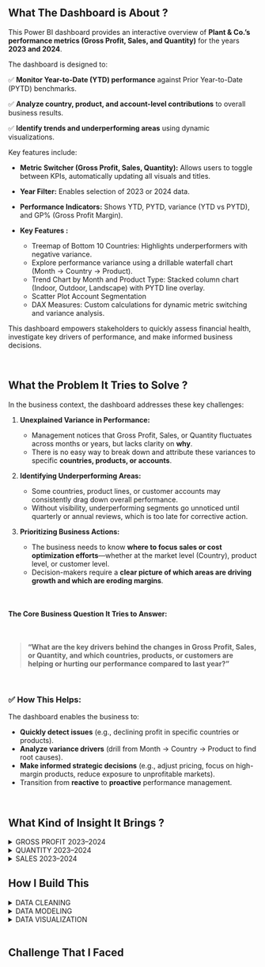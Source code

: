 ##  What The Dashboard is About ?
This Power BI dashboard provides an interactive overview of **Plant & Co.’s performance metrics (Gross Profit, Sales, and Quantity)** for the years **2023 and 2024**.

The dashboard is designed to:

✅ **Monitor Year-to-Date (YTD) performance** against Prior Year-to-Date (PYTD) benchmarks.

✅ **Analyze country, product, and account-level contributions** to overall business results.

✅ **Identify trends and underperforming areas** using dynamic visualizations.

Key features include:

* **Metric Switcher (Gross Profit, Sales, Quantity):** Allows users to toggle between KPIs, automatically updating all visuals and titles.
* **Year Filter:** Enables selection of 2023 or 2024 data.
* **Performance Indicators:** Shows YTD, PYTD, variance (YTD vs PYTD), and GP% (Gross Profit Margin).
* **Key Features :**

  * Treemap of Bottom 10 Countries: Highlights underperformers with negative variance.
  * Explore performance variance using a drillable waterfall chart (Month → Country → Product).
  * Trend Chart by Month and Product Type: Stacked column chart (Indoor, Outdoor, Landscape) with PYTD line overlay.
  * Scatter Plot Account Segmentation
  * DAX Measures: Custom calculations for dynamic metric switching and variance analysis.

This dashboard empowers stakeholders to quickly assess financial health, investigate key drivers of performance, and make informed business decisions.

<br>

## What the Problem It Tries to Solve ?

In the business context, the dashboard addresses these key challenges:

1. **Unexplained Variance in Performance:**

   * Management notices that Gross Profit, Sales, or Quantity fluctuates across months or years, but lacks clarity on **why**.
   * There is no easy way to break down and attribute these variances to specific **countries, products, or accounts**.

2. **Identifying Underperforming Areas:**

   * Some countries, product lines, or customer accounts may consistently drag down overall performance.
   * Without visibility, underperforming segments go unnoticed until quarterly or annual reviews, which is too late for corrective action.

3. **Prioritizing Business Actions:**

   * The business needs to know **where to focus sales or cost optimization efforts**—whether at the market level (Country), product level, or customer level.
   * Decision-makers require a **clear picture of which areas are driving growth and which are eroding margins**.

<br>

#### The Core Business Question It Tries to Answer: 

<br>

> **“What are the key drivers behind the changes in Gross Profit, Sales, or Quantity, and which countries, products, or customers are helping or hurting our performance compared to last year?”**

 <br>

### ✅ How This Helps:

The dashboard enables the business to:

* **Quickly detect issues** (e.g., declining profit in specific countries or products).
* **Analyze variance drivers** (drill from Month → Country → Product to find root causes).
* **Make informed strategic decisions** (e.g., adjust pricing, focus on high-margin products, reduce exposure to unprofitable markets).
* Transition from **reactive** to **proactive** performance management.

<br>


## What Kind of Insight It Brings ?

<details>
  <summary>GROSS PROFIT 2023–2024</summary>
  
### ✅ Overall KPI Highlights
> Overall, total Gross Profit (YTD) dropped from 5.15M in 2023 to 1.40M in 2024 for the same period. However, the YTD vs PYTD gap improved
  significantly from -265K to -78K, indicating that the downward trend has been successfully mitigated. Gross Profit Margin remained relatively
  stable at around 39%, showing that margin structure is well maintained.


### ✅ Monthly Trend
> Monthly trends show sharp fluctuations. In 2023, declines were consistent in Q4, while in 2024 there was a positive spike in February (+117K)
  before declining again in March–April. This highlights the need for a more consistent month-on-month improvement momentum going forward.


### ✅ Product Type Performance
> Outdoor products continue to support growth amid weaknesses in Indoor & Landscape. In 2024, Outdoor recorded a net +44K while other products declined.  
  This signals an opportunity to expand Outdoor’s market share in the right segments.


### ✅ Country Breakdown
> Country analysis shows that some major contributors dropped sharply, such as Canada (-41K), Germany (-25K), and Japan (-19K). Conversely, markets
  like Poland, Qatar, and Thailand posted positive growth, albeit on a smaller scale.  
> **Recommendation**: strengthen strategies in declining markets and scale up in growing ones.”


### ✅ Account Segmentation
> The profitability segmentation scatter plot illustrates where accounts sit in terms of value (YTD sales) and profitability (GP%). Most accounts
  remain clustered in the Low Value–Low GP% quadrant, highlighting a concentration of lower-contributing accounts. A few accounts are beginning to
  shift toward higher GP% areas, though their overall value is still modest. This segmentation helps visualize opportunities for prioritization—accounts
  with high GP% but lower volumes could be targeted with up-sell and cross-sell strategies to move them into the High Value–High GP% quadrant.


### ✨Actionable Key Takeaways✨
- **Maintain margins** — control pricing & costs.  
- **Drive volume** — future Gross Profit growth hinges on account & key market penetration.  
- **Focus on Outdoor** — clear opportunities for strengthening sales in this product.  
- **Strengthen market strategy** — address declines in major countries, scale up in positive ones.  
- **Ensure monthly consistency** — avoid performance volatility with a more stable sales pipeline.

  <br>
  
</details>

<details>
  <summary>QUANTITY 2023–2024</summary>


### ✅ General Performance (YTD vs PYTD)

| Year | YTD Quantity | PYTD Quantity | Difference | Growth | GP%    |
| ---- | ------------ | ------------- | ---------- | ------ | ------ |
| 2023 | 555.66K      | 538.61K       | +17.05K    | +3.2%  | 39.62% |
| 2024 | 148.47K      | 160.84K       | -12.37K    | -7.7%  | 39.15% |

📌 **Insight:**

* 2023 showed **positive growth** in quantity with healthy profitability.
* 2024 experienced a **notable decline** in volume while maintaining stable GP%, indicating resilience in pricing or cost control.

🎯 **Recommendation:**

* Explore root causes of 2024 volume drop, especially in Q2.
* Maintain cost control to protect margins while rebuilding volume.

<br>

### ✅ Country-Level Breakdown

#### 📉 Top Contributors to Quantity Decline

* **2023:** 🇨🇳 China (-9.76K), 🇫🇷 France (-9.36K), 🇪🇸 Spain (-6.7K)
* **2024:** 🇨🇦 Canada (-5.42K), 🇺🇸 US (-2.45K), 🇭🇺 Hungary, 🇭🇷 Croatia, 🇨🇮 Ivory Coast

#### 📈 Countries with Quantity Growth

* **2023:** 🇸🇦 Saudi Arabia (+11.5K), 🇶🇦 Qatar (+6.7K), 🇨🇴 Colombia (+4.4K)
* **2024:** 🇵🇹 Portugal (+4.1K), 🇹🇭 Thailand (+2.7K), 🇬🇧 UK (+0.6K)

📌 **Insight:**

* Consistent underperformance in major markets like China and Canada impacted overall performance.
* Middle Eastern and Southeast Asian countries show **growth potential**.

🎯 **Recommendation:**

* Deep dive into top-declining markets to fix structural or operational issues.
* Double down on growing regions through local campaigns and distribution partnerships.

<br>

### ✅ Product-Type Breakdown

| Product Type | 2023 Delta | 2024 Delta |
| ------------ | ---------- | ---------- |
| Outdoor      | +24.8K     | -4.1K      |
| Indoor       | -4.7K      | -6.6K      |
| Landscape    | -3.1K      | -1.6K      |

📌 **Insight:**

* **2023:** Outdoor was the **key growth driver**.
* **2024:** All categories declined, with Indoor being the biggest drag.

🎯 **Recommendation:**

* Reevaluate Indoor product strategy: product relevance, pricing, and channel effectiveness.
* Consider targeted relaunch or bundled offers.

<br>

### ✅ Monthly & Quarterly Quantity Trends

#### 2023:

* **Growth Months:** April (+12K), June (+13K)
* **Drop Months:** July (-7K), September (-8K)
* **Best Quarter:** Q2 (157.06K)

#### 2024:

* **Growth Month:** February (+8.2K)
* **Drop Months:** March (-11.6K), April (-9.4K)
* **Worst Quarter:** Q2 (only 18.2K YTD)

📌 **Insight:**

* 2023 showed consistent Q2 performance; 2024 saw sharp early Q2 declines.

🎯 **Recommendation:**

* Reapply Q2 2023 strategies to reverse early-year slumps in 2024.
* Audit March-April campaigns, operations, and market conditions.

<br>

### ✅ Account Profitability Segmentation (Scatter Plot)

📌 **Insight:**

* In both years, many accounts reside in the **low quantity – low GP%** quadrant → potentially unprofitable.
* Some accounts show **low quantity – high GP%**, representing potential for **upselling**.

🎯 **Recommendation:**

* Segment customer base:

  * Focus on profitable accounts with sales potential.
  * Review pricing strategy or cost-to-serve for unprofitable segments.

<br> 

### ⛳ Strategies

| Focus Area   | Key Insight & Recommendation                                                                |
| ------------ | ------------------------------------------------------------------------------------------- |
| Country      | Investigate large drops (China, Canada); scale success in Portugal, Thailand, Saudi Arabia. |
| Product Type | Reboot Indoor strategy; maintain Outdoor relevance.                                         |
| Time Period  | Leverage Q2 seasonal strength from 2023; resolve Q2 2024 downturn immediately.              |
| Account Mgmt | Optimize around profitability, identify upsell opportunities in high GP% segments.          |

<br>

</details>



<details>
  <summary>SALES 2023–2024</summary>


### ✅ Overall Performance (YTD vs PYTD)

| Year | YTD Sales | PYTD Sales | Difference | Growth (%) | GP%    |
| ---- | --------- | ---------- | ---------- | ---------- | ------ |
| 2023 | 13.00M    | 13.51M     | -512K      | -3.8%      | 39.62% |
| 2024 | 3.57M     | 3.71M      | -136K      | -3.7%      | 39.15% |

⛳ **Insight:**

* Both years show **YoY decline in sales**, though **profit margins remain stable**.
* Indicates that **margin efficiency is intact**, but **sales volume needs improvement**.
  
 <br>

### ✅ Country-Level Breakdown

####  Top Declining Countries

* **2023**: 🇨🇳 China (-760K), 🇸🇪 Sweden (-240K), 🇫🇷 France (-150K)
* **2024**: 🇨🇦 Canada (-74K), 🇨🇴 Colombia (-61K), 🇩🇪 Germany (-41K)

#### Countries with Positive Growth

* **2023**: 🇸🇦 Saudi Arabia, 🇵🇭 Philippines, 🇵🇹 Portugal
* **2024**: 🇹🇭 Thailand, 🇵🇭 Philippines, 🇬🇧 United Kingdom

⛳ **Insight:**

* Major contributors to decline include **China, Canada, Colombia, and Germany**.
* **Southeast Asia and Middle East markets** are expanding → consider **marketing and distribution focus** here.

<br>

### ✅ Product-Type Breakdown

| Product Type | 2023 (Delta) | 2024 (Delta) |
| ------------ | ------------ | ------------ |
| Indoor       | -490K        | -145K        |
| Landscape    | -110K        | -118K        |
| Outdoor      | +100K        | +128K        |

⛳ **Insight:**

* **Outdoor** is the **only consistently growing category** across both years.
* Decline in **Indoor and Landscape** suggests **shifting customer preferences**.
  

🎯 **Recommendations:**

* Prioritize **marketing and development for Outdoor** category.
* Evaluate positioning and relevance of Indoor and Landscape products.

<br>

### ✅ Monthly & Quarterly Trends

#### 2023:

* Sharp decline in **Q1 (Feb)** and **Q4 (Oct–Nov)**.
* **Q2 (Apr–Jun)** was the strongest quarter.

#### 2024:

* **February showed positive growth**, but **March and April dropped significantly**.

⛳ **Insight:**

* **Strong seasonality observed**.
* **Q2 is a performance driver**, yet 2024 shows a worrying post-February trend.

🎯 **Recommendations:**

* **Replicate 2023 Q2 success strategies across other quarters**.
* Urgently assess **Q2 2024** performance drivers to avoid continued decline.

<br>

### ✅ Account Profitability Segmentation (Scatter Plot)

⛳ **Insight:**

* Several large accounts deliver **high sales but low GP%** → risky profile.
* Small accounts with **high GP%** offer **upsell opportunities**.
* 2024 shows **slightly better spread**, but many accounts remain in the unprofitable zone.

🎯 **Recommendations:**

* **Resegment the customer base**:

  * Focus acquisition efforts on **small to mid-sized accounts with healthy margins**.
  * Apply **churn management or renegotiate margins** for large low-GP accounts.


#### ✨ Strategic Summary

| Focus Area           | Key Insight & Recommendations                                                                                    |
| -------------------- | ---------------------------------------------------------------------------------------------------------------- |
| **Geography**        | Audit underperforming markets (China, Canada). Redirect resources to growing regions (Thailand, Saudi, PH)       |
| **Product**          | Outdoor = primary growth engine. Indoor & Landscape need repositioning or innovation                             |
| **Quarter Planning** | Q2 = key momentum driver. Needs replication and stronger campaign planning for Q3 and Q4                         |
| **Customer Account** | Prioritize profitable clients. Reevaluate high-volume low-margin accounts. Implement customer tiering strategies |

---

### ✨General Recommendations :✨

1. **Urgent Q2 2024 Action**:

   * Audit marketing campaigns, sales performance, and supply chain conditions.

2. **Market Realignment**:

   * Shift marketing budget to countries with positive trends.

3. **Product-Level Strategy**:

   * Launch special promos and bundles for Outdoor.
   * Reevaluate Indoor product relevance and positioning.

4. **Account Management**:

   * Prioritize accounts with healthy GP%.
   * Implement upselling in high-GP, low-volume segments.


<br>
</details>



## How I Build This

<details>
  <summary>DATA CLEANING</summary>
    
<br>
    
Minimal transformation was applied during this phase. I renamed tables for clarity (e.g., fact_sales, dim_account, dim_product) to distinguish 
fact and dimension tables. I removed duplicates (if any) based on unique identifiers like Account_ID and Product_Name_ID. Lastly, I reviewed and 
validated data types across all columns to ensure consistency and accuracy.

</details>


<details>
  <summary>DATA MODELING</summary> 

 <br>

The data model was designed using a star schema approach, with a clearly defined fact table and multiple dimension tables. Here's how I structured it:

#### 1️⃣ Date Dimension Table (`dim_date`)
   I created a custom date table using the following DAX formula:

   ```DAX
   Dim_Date = CALENDAR(DATE(2022,01,01), DATE(2024,12,31))
   ```
   After creation, I checked for and implemented hierarchy levels (e.g., Year, Quarter, Month) to support time-based analysis.

<br>

#### 2️⃣ InPast Column for Time Intelligence
   In the `dim_date` table, I added a calculated column named `InPast` using this DAX formula:

   ```DAX
   Inpast = 
   VAR lastsalesdate = MAX(Fact_Sales[Date_Time])
   VAR lastsalesdatePY = EDATE(lastsalesdate, -12)
   RETURN
   Dim_Date[Date] <= lastsalesdatePY
   ```

   This column returns a `TRUE/FALSE` value, and is especially useful when performing prior year or month comparisons—helping prevent
   blank result errors during time intelligence operations.
   
<br>

#### 3️⃣ Relationship Definition
   I defined **one-to-many relationships** between the `fact_sales` table and its related dimension tables (such as `dim_account`, `dim_product`, and `dim_date`)
   based on unique identifiers. This ensures referential integrity and enables accurate filtering across visuals.

<p align="center">
  <img src="https://github.com/user-attachments/assets/2500ba60-3d82-418f-a818-bf2e30924a4a" alt="Data Model Diagram" width="500">
</p>

<br>

#### 4️⃣ Slicer Table (`slc_values`)
   I created a small static table using *Enter Data*, containing three values: `Gross Profit`, `Quantity`, and `Sales`.
   This table, named `slc_values`, is used as a slicer input to control dynamic filtering and toggle the metrics displayed across visuals.

<br>

#### 5️⃣ **DAX Measures :

* **Base Measures**
  Fundamental calculations that act as building blocks for more advanced measures.
  Includes:

  * `Gross Profit`
  * `Sales`
  * `Quantity`
  * `COGS` (Cost of Goods Sold)
  * `GP%` (Gross Profit Percentage)



* **PYTD (Prior Year-to-Date)**
  Measures used to calculate Prior Year-to-Date values for key metrics, enabling year-over-year performance comparison.
  Includes:

  * `PYTD_Gross Profit`
  * `PYTD_Sales`
  * `PYTD_Quantity`



* **YTD (Year-to-Date)**
  Measures used to calculate Year-to-Date values for Gross Profit, Sales, and Quantity, supporting cumulative performance tracking.
  Includes:

  * `YTD_Gross Profit`
  * `YTD_Sales`
  * `YTD_Quantity`


* **SWITCH Logic**
  Dynamic measures that allow switching between YTD, PYTD, and their comparisons based on user selection. These measures enable interactive dashboards that respond to user input.
  Includes:

  * `Switch YTD`
  * `Switch PYTD`
  * `YTD vs PYTD`



* **Dynamic Titles**
  Measures that dynamically adjust the titles of charts and reports based on the selected metric or time frame, ensuring clear and contextual information in the visuals.
  Includes:

  * `Column Chart Title`
  * `Report Title`
  * `Scatter Title`
  * `Waterfall Title`


</details>

<details>
  <summary>DATA VISUALIZATION</summary>

### >> KPI Card 

<br>
<p align="center">
  <img src="https://github.com/user-attachments/assets/8a0d5e9c-1a27-4d92-b46e-9ed80ca0cdb1" width="450">
</p>


1️⃣ **Purpose**

The KPI Card is used to provide a **quick summary of business performance**. This visualization displays the **total Year-to-Date (YTD) value**, comparison with Previous Year-to-Date (PYTD), and Gross Profit Margin (**GP%**) in one view. The purpose is to **enable users to instantly understand the business condition** without needing further exploration.

2️⃣ **Data Used**

* **Measures**:

  * `Value YTD`
  * `Value PYTD`
  * `Delta YTD vs PYTD`
  * `GP%`

3️⃣ **Reason for Choosing this Visualization**
    The KPI Card is chosen because:

* It provides a **focus on key numbers**.
* It allows users to **quickly see the YoY change**.
* It is effective for **opening the dashboard as an executive summary**.

<br>

### >> Treemap – Bottom 10 Countries by YTD vs PYTD Sales

<p align="center">
  <img src="https://github.com/user-attachments/assets/ae8edc0f-fdaf-49ba-99e3-4b0e83f5d50c" width="200">
</p>
                   

1️⃣ Purpose
This Treemap visualization illustrates the **bottom 10 countries** contributing to the **YTD vs PYTD sales decline**. It aims to highlight 
**countries that have seen the largest reductions** in sales compared to the previous year, allowing users to easily identify underperforming markets.

2️⃣ **Data Used**

* **Measures**:
  * `Delta YTD vs PYTD`
    
3️⃣ **Reason for Choosing this Visualization**
    A **Treemap** was chosen because:

* It provides a **clear, comparative view** of multiple countries at once.
* It effectively displays **proportional data**: the size of each country’s block correlates to the magnitude of the sales decline.
* This is ideal for showcasing the **relative size of declines across countries** without overwhelming the viewer.

<br>

### >> Waterfall Chart – Gross Profit YTD vs PYTD by Month, Country, and Product

<p align="center">
  <img src="https://github.com/user-attachments/assets/498f1da9-10d0-4527-a068-693af9eae806" width="200">
</p>


1️⃣ **Purpose**

This **Waterfall Chart** tracks the selected metric performance, broken down by **Month**, **Country**, and **Product**. The chart shows both the **increase** and **decrease** for each period, helping identify which months or factors (e.g., countries or products) contributed the most to the total performance.

2️⃣ **Data Used**

* **Measures**:

  * `Delta YTD vs PYTD`
  * `Month`, `Country`, `Product_Type`, `Product_Name`: Dimensions used to Drill-Down/Up the performance.

3️⃣ **Reason for Choosing this Visualization**

A **Waterfall Chart** was chosen because:

* It provides an excellent way to **visualize step-by-step changes** in the selected values over time.
* The **increase and decrease** are shown clearly, helping identify specific months with significant changes.
* This format is easy to read and shows cumulative effects, which is perfect for analyzing performance over time.


<br>

### >> Line and Stacked Column Chart – Gross Profit YTD & PYTD by Month

<p align="center">
  <img src="https://github.com/user-attachments/assets/a1da99a6-13e8-4717-9e7f-8111740041a5" width="400">
</p>


1️⃣ **Purpose**
This **Line and Stacked Column Chart** tracks the **Selected Metric YTD & PYTD** by **Month**, broken down by **Product Type** (Indoor, Landscape, Outdoor). The stacked column shows the monthly Selected Metric values for each product type, while the line chart represents the **Value PYTD** (Prior Year to Date), allowing comparisons of this year’s and last year’s performance.

2️⃣ **Data Used**

* **Measures**:

  * `Value_YTD`
  * `Value_PYTD`
  * `Month`, `Quarter`, `Product Type`: Dimensions used for performance breakdowns.

3️⃣ **Reason for Choosing this Visualization**

A **Line and Stacked Column Chart** was chosen because:

* It clearly **visualizes trends over time**, with both the **cumulative values** (via stacked columns) and **comparisons with last year** (via the line chart).
* The combination of a stacked column and line allows **multiple layers of data** to be presented in on view, making it easier to compare different product types and years.


<br>


### >> Scatter Plot – Account Profitability Segmentation by Month 

<p align="center">
  <img src="https://github.com/user-attachments/assets/af30aeb5-53d4-4117-9dff-74b35f147d67" width="400">
</p>


1️⃣ **Purpose**

This **scatter plot** visualizes the relationship between **Selected Metric** and **YTD Value** across different accounts. It segments the accounts based on their **profitability**, with the goal of identifying **high-value, high-margin accounts** (top right quadrant) and **low-margin accounts** (bottom left quadrant).

2️⃣ **Data Used**

* **Measures**:

  * `Selected Metric`
  * `Value_YTD`

3️⃣ **Interactivity**

* **Zoom Slider**: Allowing users to zoom in and out on the scatter plot to examine specific clusters of data and focus on a narrower range of values. This enables a more detailed view of accounts based on their Selected Metric and profitability.

4️⃣ **Reason for Choosing this Visualization**

A **scatter plot** was selected because:

* It effectively **shows distribution** and **correlations** between two continuous variables (Selected Metric and Sales Value).
* The quadrants dynamically adjust based on the selected metric, enabling users to focus on different aspects of account performance
  and profitability.


</details>


<br>

## Challenge That I Faced
